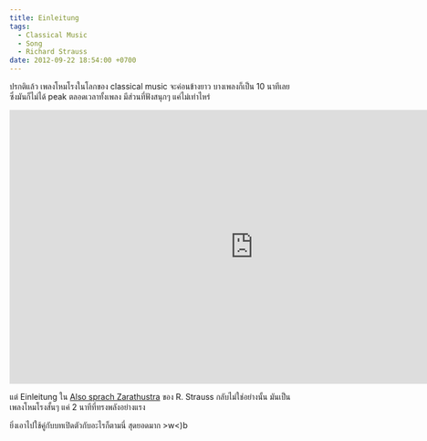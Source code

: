 ```yaml
---
title: Einleitung
tags:
  - Classical Music
  - Song
  - Richard Strauss
date: 2012-09-22 18:54:00 +0700
---
```


ปรกติแล้ว เพลงโหมโรงในโลกของ classical music จะค่อนข้างยาว บางเพลงก็เป็น 10 นาทีเลย ซึ่งมันก็ไม่ได้ peak ตลอดเวลาทั้งเพลง มีส่วนที่ฟังสนุกๆ แค่ไม่เท่าไหร่

<iframe width="853" height="480" src="https://www.youtube.com/embed/e-QFj59PON4" frameborder="0" allowfullscreen></iframe>

แต่ Einleitung ใน [Also sprach Zarathustra][] ของ R. Strauss กลับไม่ใช่อย่างนั้น มันเป็นเพลงโหมโรงสั้นๆ แค่ 2 นาทีที่ทรงพลังอย่างแรง

ยิ่งเอาไปใช้คู่กับบทเปิดตัวกับอะไรก็ตามนี่ สุดยอดมาก >w<)b


[Also sprach Zarathustra]: //en.wikipedia.org/wiki/Also_sprach_Zarathustra_(Strauss)
